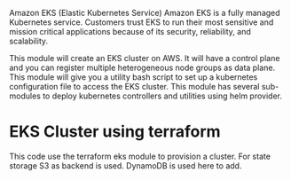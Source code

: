 Amazon EKS (Elastic Kubernetes Service)
Amazon EKS is a fully managed Kubernetes service. Customers trust EKS to run their most sensitive and mission critical applications because of its security, reliability, and scalability.

This module will create an EKS cluster on AWS. It will have a control plane and you can register multiple heterogeneous node groups as data plane.
This module will give you a utility bash script to set up a kubernetes configuration file to access the EKS cluster.
This module has several sub-modules to deploy kubernetes controllers and utilities using helm provider.

EKS Cluster using terraform
===========================
This code use the terraform eks module to provision a cluster. For state storage S3 as backend is used. DynamoDB is used here to add.

